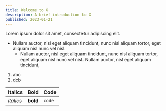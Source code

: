 ```yaml
---
title: Welcome to X
description: A brief introduction to X
published: 2023-01-21
---
```


Lorem ipsum dolor sit amet, consectetur adipiscing elit. 

* Nullam auctor, nisl eget aliquam tincidunt, nunc nisl aliquam tortor, eget aliquam nisl nunc vel nisl.
    *  Nullam auctor, nisl eget aliquam tincidunt, nunc nisl aliquam tortor, eget aliquam nisl nunc vel nisl. Nullam auctor, nisl eget aliquam tincidunt,

1. abc
2. dcb 

| Italics   | Bold     | Code   |
| --------- | -------- | ------ |
| _italics_ | **bold** | `code` |